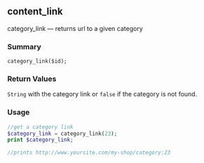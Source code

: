 ## content_link

category_link — returns url to a given category

### Summary

    category_link($id);

### Return Values

`String` with the category link or `false` if the category is not found.

### Usage
```php
//get a category link 
$category_link = category_link(23); 
print $category_link;

//prints http://www.yoursite.com/my-shop/category:23

```
    
 
 